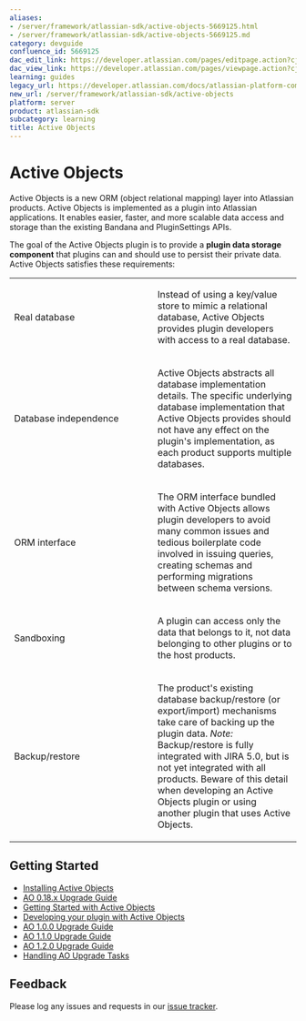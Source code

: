 ```yaml
---
aliases:
- /server/framework/atlassian-sdk/active-objects-5669125.html
- /server/framework/atlassian-sdk/active-objects-5669125.md
category: devguide
confluence_id: 5669125
dac_edit_link: https://developer.atlassian.com/pages/editpage.action?cjm=wozere&pageId=5669125
dac_view_link: https://developer.atlassian.com/pages/viewpage.action?cjm=wozere&pageId=5669125
learning: guides
legacy_url: https://developer.atlassian.com/docs/atlassian-platform-common-components/active-objects
new_url: /server/framework/atlassian-sdk/active-objects
platform: server
product: atlassian-sdk
subcategory: learning
title: Active Objects
---
```

# Active Objects

Active Objects is a new ORM (object relational mapping) layer into Atlassian products. Active Objects is implemented as a plugin into Atlassian applications. It enables easier, faster, and more scalable data access and storage than the existing Bandana and PluginSettings APIs.

The goal of the Active Objects plugin is to provide a **plugin data storage component** that plugins can and should use to persist their private data. Active Objects satisfies these requirements:

<table>
<colgroup>
<col style="width: 50%" />
<col style="width: 50%" />
</colgroup>
<tbody>
<tr class="odd">
<td><p>Real database</p></td>
<td><p>Instead of using a key/value store to mimic a relational database, Active Objects provides plugin developers with access to a real database.</p></td>
</tr>
<tr class="even">
<td><p>Database independence</p></td>
<td><p>Active Objects abstracts all database implementation details. The specific underlying database implementation that Active Objects provides should not have any effect on the plugin's implementation, as each product supports multiple databases.</p></td>
</tr>
<tr class="odd">
<td><p>ORM interface</p></td>
<td><p>The ORM interface bundled with Active Objects allows plugin developers to avoid many common issues and tedious boilerplate code involved in issuing queries, creating schemas and performing migrations between schema versions.</p></td>
</tr>
<tr class="even">
<td><p>Sandboxing</p></td>
<td><p>A plugin can access only the data that belongs to it, not data belonging to other plugins or to the host products.</p></td>
</tr>
<tr class="odd">
<td><p>Backup/restore</p></td>
<td><p>The product's existing database backup/restore (or export/import) mechanisms take care of backing up the plugin data. <em>Note:</em> Backup/restore is fully integrated with JIRA 5.0, but is not yet integrated with all products. Beware of this detail when developing an Active Objects plugin or using another plugin that uses Active Objects.</p></td>
</tr>
</tbody>
</table>

## Getting Started

-   [Installing Active Objects](/server/framework/atlassian-sdk/installing-active-objects)
-   [AO 0.18.x Upgrade Guide](/server/framework/atlassian-sdk/ao-0-18-x-upgrade-guide)
-   [Getting Started with Active Objects](/server/framework/atlassian-sdk/getting-started-with-active-objects)
-   [Developing your plugin with Active Objects](/server/framework/atlassian-sdk/developing-your-plugin-with-active-objects)
-   [AO 1.0.0 Upgrade Guide](/server/framework/atlassian-sdk/ao-1-0-0-upgrade-guide)
-   [AO 1.1.0 Upgrade Guide](/server/framework/atlassian-sdk/ao-1-1-0-upgrade-guide)
-   [AO 1.2.0 Upgrade Guide](/server/framework/atlassian-sdk/ao-1-2-0-upgrade-guide)
-   [Handling AO Upgrade Tasks](/server/framework/atlassian-sdk/handling-ao-upgrade-tasks)

## Feedback

Please log any issues and requests in our <a href="https://ecosystem.atlassian.net/browse/AO" class="external-link">issue tracker</a>.









































































































































































































































































